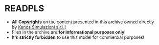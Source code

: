# READPLS

- **All Copyrights** on the content presented in this archive owned directly by [Kunos Simulazioni s.r.l.](http://www.kunos-simulazioni.com/main/)!
- Files in the archive are **for informational purposes only**!
- It's **strictly forbidden** to use this model for commercial purposes!